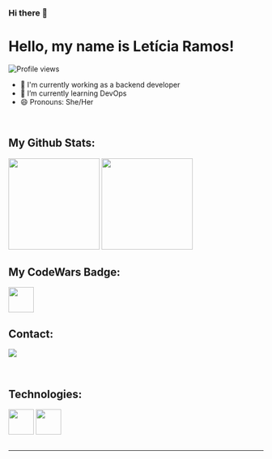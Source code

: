 ### Hi there 👋

# Hello, my name is Letícia Ramos!

<p align="left"> <img src="https://img.shields.io/github/followers/ramos-leticia?color=purple&style=for-the-badge" alt="Profile views" /> </p>


- 🚀 I'm currently working as a backend developer
- 🌱 I’m currently learning DevOps
- 😄 Pronouns: She/Her
<br>

## My Github Stats:
<div>
<img height="180em" src="https://github-readme-stats.vercel.app/api?username=ramos-leticia&show_icons=true&theme=synthwave"/>
<img height="180em" src="https://github-readme-stats.vercel.app/api/top-langs/?username=ramos-leticia&layout=compact&langs_count=7&theme=synthwave"/>
</div>

## My CodeWars Badge:
<div>
<img height="50em" src="https://www.codewars.com/users/lele.ramos/badges/micro"/>
</dis>

<br>

## Contact:

<a href="https://www.linkedin.com/in/ramos-leticia/" target="_blank"><img src="https://img.shields.io/badge/-LinkedIn-%230077B5?style=for-the-badge&logo=linkedin&logoColor=white" target="_blank"></a> 

<br>

## Technologies:

<div class="techs">
<!-- <img src="https://cdn.jsdelivr.net/gh/devicons/devicon/icons/html5/html5-plain-wordmark.svg" height="50" width="50" align="center"> 
<img src="https://cdn.jsdelivr.net/gh/devicons/devicon/icons/css3/css3-plain-wordmark.svg" height="50" width="50" align="center"> -->
<img src="https://cdn.jsdelivr.net/gh/devicons/devicon/icons/dot-net/dot-net-original-wordmark.svg" height="50" width="50" align="center" >
<img src="https://cdn.jsdelivr.net/gh/devicons/devicon/icons/csharp/csharp-original.svg" height="50" width="50" align="center">



</div>

<br>
<hr>
